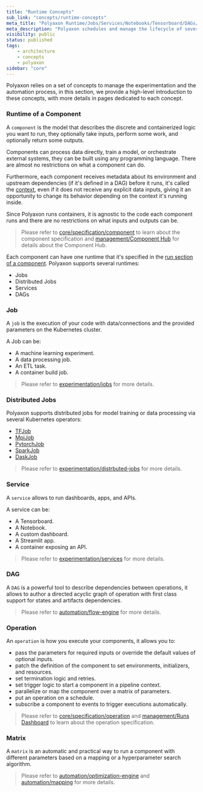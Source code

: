 ```yaml
---
title: "Runtime Concepts"
sub_link: "concepts/runtime-concepts"
meta_title: "Polyaxon Runtime/Jobs/Services/Notebooks/Tensorboard/DAGs/Hyperparameter Tuning - Core Concepts"
meta_description: "Polyaxon schedules and manage the lifecycle of several runtimes."
visibility: public
status: published
tags:
    - architecture
    - concepts
    - polyaxon
sidebar: "core"
---
```


Polyaxon relies on a set of concepts to manage the experimentation and the automation process,
in this section, we provide a high-level introduction to these concepts,
with more details in pages dedicated to each concept.

### Runtime of a Component

A `component` is the model that describes the discrete and containerized logic you want to run,
they optionally take inputs, perform some work, and optionally return some outputs.

Components can process data directly, train a model, or orchestrate external systems, they can be built using any programming language.
There are almost no restrictions on what a component can do.

Furthermore, each component receives metadata about its environment and upstream dependencies (if it's defined in a DAG) before it runs,
it's called the [context](/docs/core/specification/context/), even if it does not receive any explicit data inputs,
giving it an opportunity to change its behavior depending on the context it's running inside.

Since Polyaxon runs containers, it is agnostic to the code each component runs and there are no restrictions on what inputs and outputs can be.

<blockquote class="light">Please refer to <a href="/docs/core/specification/component/">core/specification/component</a>
to learn about the component specification and <a href="/docs/management/component-hub/">management/Component Hub</a> for details about the Component Hub.</blockquote>

Each component can have one runtime that it's specified in the [run section of a component](/docs/core/specification/component/#run).
Polyaxon supports several runtimes:
 * Jobs
 * Distributed Jobs
 * Services
 * DAGs

### Job

A `job` is the execution of your code with data/connections and the provided parameters on the Kubernetes cluster.

A Job can be:

 * A machine learning experiment.
 * A data processing job.
 * An ETL task.
 * A container build job.

<blockquote class="light">Please refer to <a href="/docs/experimentation/jobs/">experimentation/jobs</a> for more details.
</blockquote>

### Distributed Jobs

Polyaxon supports distributed jobs for model training or data processing via several Kubernetes operators:

 * [TFJob](/docs/experimentation/distributed/tf-jobs/)
 * [MpiJob](/docs/experimentation/distributed/mpi-jobs/)
 * [PytorchJob](/docs/experimentation/distributed/pytorch-jobs/)
 * [SparkJob](/docs/experimentation/distributed/spark-jobs/)
 * [DaskJob](/docs/experimentation/distributed/dask-jobs/)

<blockquote class="light">Please refer to <a href="/docs/experimentation/distributed/">experimentation/distrbuted-jobs</a> for more details.</blockquote>

### Service

A `service` allows to run dashboards, apps, and APIs.

A service can be:

 * A Tensorboard.
 * A Notebook.
 * A custom dashboard.
 * A Streamlit app.
 * A container exposing an API.

<blockquote class="light">Please refer to <a href="/docs/experimentation/services">experimentation/services</a> for more details.</blockquote>

### DAG

A `DAG` is a powerful tool to describe dependencies between operations,
it allows to author a directed acyclic graph of operation with first class support for states and artifacts dependencies.

<blockquote class="light">Please refer to <a href="/docs/automation/flow-engine/">automation/flow-engine</a> for more details.</blockquote>


### Operation

An `operation` is how you execute your components, it allows you to:

 * pass the parameters for required inputs or override the default values of optional inputs.
 * patch the definition of the component to set environments, initializers, and resources.
 * set termination logic and retries.
 * set trigger logic to start a component in a pipeline context.
 * parallelize or map the component over a matrix of parameters.
 * put an operation on a schedule.
 * subscribe a component to events to trigger executions automatically.

<blockquote class="light">
Please refer to <a href="/docs/core/specification/operation/">core/specification/operation</a> and <a href="/docs/management/runs-dashboard/">management/Runs Dashboard</a> to learn about the operation specification.
</blockquote>


### Matrix

A `matrix` is an automatic and practical way to run a component with different parameters based on a mapping or a hyperparameter search algorithm.


<blockquote class="light">
Please refer to <a href="/docs/automation/optimization-engine/">automation/optimization-engine</a> and <a href="/docs/automation/mapping/">automation/mapping</a> for more details.
</blockquote>

